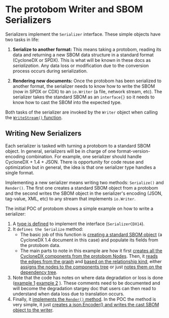# The protobom Writer and SBOM Serializers

Serializers implement the `Serializer` interface. These simple objects
have two tasks in life:

1. __Serialize to another format:__ This means taking a protobom, reading its
data and returning a new SBOM data structure in a standard format
(CycloneDX or SPDX). This is what will be known in these docs as
_serialization_. Any data loss or modification due to the conversion process
occurs during serialization. 

1. __Rendering new documents:__ Once the protobom has been serialized to another
format, the serializer needs to know how to write the SBOM (now in SPDX or CDX)
to an `io.Writer` (a file, network stream, etc). The serializer takes the standard 
SBOM as an `interface{}` so it needs to know how to cast the SBOM into the
expected type.

Both tasks of the serializer are invoked by the `Writer` object when calling
the [`WriteStream()` function](https://github.com/bom-squad/protobom/blob/ca25413addfc841c1c91ee667ee1296194c231b0/pkg/writer/writer.go#L30C18-L44).

## Writing New Serializers 

Each serializer is tasked with turning a protobom to a standard SBOM object. In
general, serializers will be in charge of one format-version-encoding combination.
For example, one serializer should handle CycloneDX + 1.4 + JSON. There is 
opportunity for code reuse and optimization but in general, the idea is that one
serializer type handles a single format.

Implementing a new serializer means writing two methods: `Serialize()` and
`Render()`. The first one creates a standard SBOM object from a protobom and the 
second writes the SBOM object in the serializer's encoding (JSON, tag-value, XML, 
etc) to any stream that implements `io.Writer`. 

The initial POC of protobom shows a simple example on how to write a serializer:

1. A [type is defined](https://github.com/bom-squad/protobom/blob/ec58d8485c3df0f516a4c1896124e505c2d4bc9c/pkg/writer/serializer_cdx14.go#L19) to implement the interface (`SerializerCDX14`).
2. It `defines the Serialize` method:
    - The basic job of this function is [creating a standard SBOM object](https://github.com/bom-squad/protobom/blob/ec58d8485c3df0f516a4c1896124e505c2d4bc9c/pkg/writer/serializer_cdx14.go#L21)
    (a CycloneDX 1.4 document in this case) and populate its fields from the protobom
    data.
    - The main parts to note in this example are how it first [creates all the 
    CycloneDX components from the protobom Nodes](https://github.com/bom-squad/protobom/blob/ec58d8485c3df0f516a4c1896124e505c2d4bc9c/pkg/writer/serializer_cdx14.go#L47-L55). Then, it [reads the edges from the 
    graph](https://github.com/bom-squad/protobom/blob/ec58d8485c3df0f516a4c1896124e505c2d4bc9c/pkg/writer/serializer_cdx14.go#L85)
    and [based on the relationship kind](https://github.com/bom-squad/protobom/blob/ec58d8485c3df0f516a4c1896124e505c2d4bc9c/pkg/writer/serializer_cdx14.go#L98), either [assigns the nodes to the 
    components tree](https://github.com/bom-squad/protobom/blob/ec58d8485c3df0f516a4c1896124e505c2d4bc9c/pkg/writer/serializer_cdx14.go#L99-L111) or just [notes them on the dependency tree](https://github.com/bom-squad/protobom/blob/ec58d8485c3df0f516a4c1896124e505c2d4bc9c/pkg/writer/serializer_cdx14.go#LL125C10-L128C7).
3. Note that the code has notes on where data degradation or loss is done
([example 1](https://github.com/bom-squad/protobom/blob/ec58d8485c3df0f516a4c1896124e505c2d4bc9c/pkg/writer/serializer_cdx14.go#L77-L78) [example 2](https://github.com/bom-squad/protobom/blob/ec58d8485c3df0f516a4c1896124e505c2d4bc9c/pkg/writer/serializer_cdx14.go#L132) ). These
comments need to be documented and will become the degradation stargey doc that
users can then read to understand when data loss due to translation occurs. 
4. Finally, it [implements the `Render()` method](https://github.com/bom-squad/protobom/blob/ec58d8485c3df0f516a4c1896124e505c2d4bc9c/pkg/writer/serializer_cdx14.go#L155). In the POC the method is very simple, it just [creates a json.Encoder() and writes the 
cast SBOM object to the writer](https://github.com/bom-squad/protobom/blob/ec58d8485c3df0f516a4c1896124e505c2d4bc9c/pkg/writer/serializer_cdx14.go#L159).

